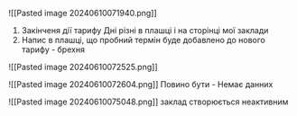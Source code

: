 

![[Pasted image 20240610071940.png]]


1. Закінченя дії тарифу Дні різні в плашці і на сторінці мої заклади
2. Напис в плашці, що пробний термін буде добавлено до нового тарифу - брехня

![[Pasted image 20240610072525.png]]



![[Pasted image 20240610072604.png]]
Повино бути - Немає данних

![[Pasted image 20240610075048.png]]
заклад створюється неактивним

